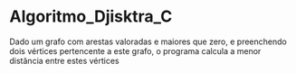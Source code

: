 # Algoritmo_Djisktra_C
Dado um grafo com arestas valoradas e maiores que zero, e preenchendo dois vértices pertencente a este grafo, o programa calcula a menor distância entre estes vértices
